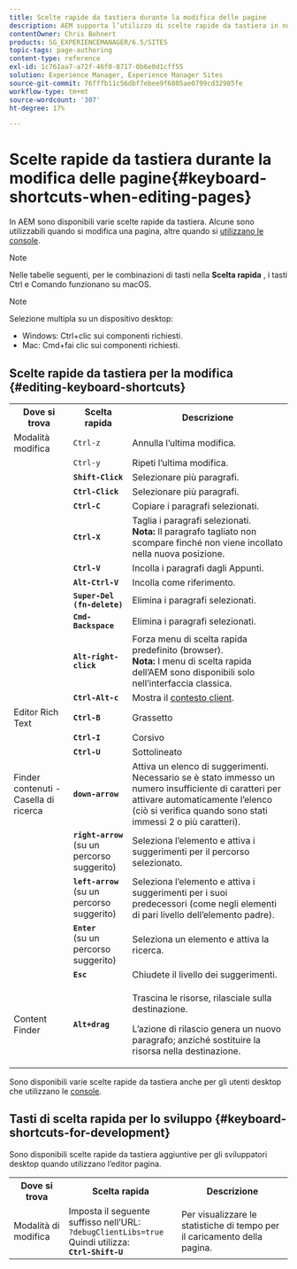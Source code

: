 ```yaml
---
title: Scelte rapide da tastiera durante la modifica delle pagine
description: AEM supporta l’utilizzo di scelte rapide da tastiera in numerose aree, Alcune sono utilizzabili quando si modificano le pagine, altre quando si utilizzano le console.
contentOwner: Chris Bohnert
products: SG_EXPERIENCEMANAGER/6.5/SITES
topic-tags: page-authoring
content-type: reference
exl-id: 1c761aa7-a72f-46f0-8717-0b6e0d1cff55
solution: Experience Manager, Experience Manager Sites
source-git-commit: 76fffb11c56dbf7ebee9f6805ae0799cd32985fe
workflow-type: tm+mt
source-wordcount: '307'
ht-degree: 17%

---
```


# Scelte rapide da tastiera durante la modifica delle pagine{#keyboard-shortcuts-when-editing-pages}

In AEM sono disponibili varie scelte rapide da tastiera. Alcune sono utilizzabili quando si modifica una pagina, altre quando si [utilizzano le console](/help/sites-classic-ui-authoring/author-env-keyboard-shortcuts.md).

>[!NOTE]
>
>Nelle tabelle seguenti, per le combinazioni di tasti nella **Scelta rapida** , i tasti Ctrl e Comando funzionano su macOS.

>[!NOTE]
>
>Selezione multipla su un dispositivo desktop:
>
>* Windows: Ctrl+clic sui componenti richiesti.
>* Mac: Cmd+fai clic sui componenti richiesti.
>

## Scelte rapide da tastiera per la modifica {#editing-keyboard-shortcuts}

<table>
 <tbody>
  <tr>
   <th>Dove si trova</th>
   <th>Scelta rapida</th>
   <th>Descrizione</th>
  </tr>
  <tr>
   <td>Modalità modifica</td>
   <td><code>Ctrl-z</code></td>
   <td>Annulla l’ultima modifica.</td>
  </tr>
  <tr>
   <td> </td>
   <td><code>Ctrl-y</code></td>
   <td>Ripeti l’ultima modifica.</td>
  </tr>
  <tr>
   <td> </td>
   <td><strong><code>Shift-Click</code></strong></td>
   <td>Selezionare più paragrafi.</td>
  </tr>
  <tr>
   <td> </td>
   <td><strong><code>Ctrl-Click</code></strong></td>
   <td>Selezionare più paragrafi.</td>
  </tr>
  <tr>
   <td> </td>
   <td><strong><code>Ctrl-C</code></strong></td>
   <td>Copiare i paragrafi selezionati.</td>
  </tr>
  <tr>
   <td> </td>
   <td><strong><code>Ctrl-X</code></strong></td>
   <td>Taglia i paragrafi selezionati.<strong><br /> Nota:</strong> Il paragrafo tagliato non scompare finché non viene incollato nella nuova posizione.</td>
  </tr>
  <tr>
   <td> </td>
   <td><strong><code>Ctrl-V</code></strong></td>
   <td>Incolla i paragrafi dagli Appunti.</td>
  </tr>
  <tr>
   <td> </td>
   <td><strong><code>Alt-Ctrl-V</code></strong></td>
   <td>Incolla come riferimento.</td>
  </tr>
  <tr>
   <td> </td>
   <td><strong><code>Super-Del (fn-delete)</code></strong></td>
   <td>Elimina i paragrafi selezionati.</td>
  </tr>
  <tr>
   <td> </td>
   <td><strong><code>Cmd-Backspace</code></strong></td>
   <td>Elimina i paragrafi selezionati.</td>
  </tr>
  <tr>
   <td> </td>
   <td><strong><code>Alt-right-click</code></strong></td>
   <td>Forza menu di scelta rapida predefinito (browser).<br /> <strong>Nota:</strong> I menu di scelta rapida dell’AEM sono disponibili solo nell’interfaccia classica.</td>
  </tr>
  <tr>
   <td> </td>
   <td><strong><code>Ctrl-Alt-c</code></strong></td>
   <td>Mostra il <a href="/help/sites-administering/client-context.md">contesto client</a>.</td>
  </tr>
  <tr>
   <td>Editor Rich Text<br /> </td>
   <td><strong><code>Ctrl-B</code></strong><br /> </td>
   <td>Grassetto</td>
  </tr>
  <tr>
   <td> </td>
   <td><strong><code>Ctrl-I</code></strong><br /> </td>
   <td>Corsivo<br /> </td>
  </tr>
  <tr>
   <td> </td>
   <td><strong><code>Ctrl-U</code></strong><br /> </td>
   <td>Sottolineato</td>
  </tr>
  <tr>
   <td>Finder contenuti - Casella di ricerca</td>
   <td><strong><code>down-arrow</code></strong></td>
   <td>Attiva un elenco di suggerimenti. Necessario se è stato immesso un numero insufficiente di caratteri per attivare automaticamente l’elenco (ciò si verifica quando sono stati immessi 2 o più caratteri).</td>
  </tr>
  <tr>
   <td> </td>
   <td><strong><code>right-arrow</code></strong><br /> (su un percorso suggerito)</td>
   <td>Seleziona l’elemento e attiva i suggerimenti per il percorso selezionato.</td>
  </tr>
  <tr>
   <td> </td>
   <td><strong><code>left-arrow</code></strong><br /> (su un percorso suggerito)</td>
   <td>Seleziona l’elemento e attiva i suggerimenti per i suoi predecessori (come negli elementi di pari livello dell’elemento padre).</td>
  </tr>
  <tr>
   <td> </td>
   <td><strong><code>Enter</code></strong><br /> (su un percorso suggerito)</td>
   <td>Seleziona un elemento e attiva la ricerca.</td>
  </tr>
  <tr>
   <td> </td>
   <td><strong><code>Esc</code></strong></td>
   <td>Chiudete il livello dei suggerimenti.</td>
  </tr>
  <tr>
   <td>Content Finder<br /> </td>
   <td><strong><code>Alt+drag</code></strong></td>
   <td><p>Trascina le risorse, rilasciale sulla destinazione.</p> <p>L’azione di rilascio genera un nuovo paragrafo; anziché sostituire la risorsa nella destinazione.</p> </td>
  </tr>
 </tbody>
</table>

Sono disponibili varie scelte rapide da tastiera anche per gli utenti desktop che utilizzano le [console](/help/sites-classic-ui-authoring/author-env-keyboard-shortcuts.md).

## Tasti di scelta rapida per lo sviluppo {#keyboard-shortcuts-for-development}

Sono disponibili scelte rapide da tastiera aggiuntive per gli sviluppatori desktop quando utilizzano l’editor pagina.

<table>
 <tbody>
  <tr>
   <th>Dove si trova</th>
   <th>Scelta rapida</th>
   <th>Descrizione</th>
  </tr>
  <tr>
   <td>Modalità di modifica</td>
   <td>Imposta il seguente suffisso nell’URL:<br /> <code>?debugClientLibs=true</code><br /> Quindi utilizza:<br /> <strong><code>Ctrl-Shift-U</code></strong></td>
   <td>Per visualizzare le statistiche di tempo per il caricamento della pagina.</td>
  </tr>
 </tbody>
</table>
